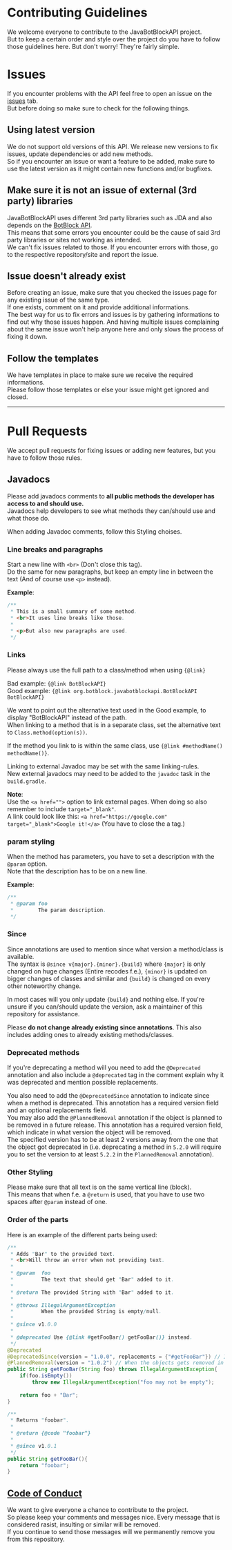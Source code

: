 [issues]: https://github.com/botblock/JavaBotBlockAPI/issues
[Code of Conduct]: https://github.com/botblock/JavaBotBlockAPI/blob/master/CODE_OF_CONDUCT.md
[BotBlock API]: https://botblock.org/api/docs

# Contributing Guidelines
We welcome everyone to contribute to the JavaBotBlockAPI project.  
But to keep a certain order and style over the project do you have to follow those guidelines here. But don't worry! They're fairly simple.

# Issues
If you encounter problems with the API feel free to open an issue on the [issues] tab.  
But before doing so make sure to check for the following things.

## Using latest version
We do not support old versions of this API. We release new versions to fix issues, update dependencies or add new methods.  
So if you encounter an issue or want a feature to be added, make sure to use the latest version as it might contain new functions and/or bugfixes.

## Make sure it is not an issue of external (3rd party) libraries
JavaBotBlockAPI uses different 3rd party libraries such as JDA and also depends on the [BotBlock API].  
This means that some errors you encounter could be the cause of said 3rd party libraries or sites not working as intended.  
We can't fix issues related to those. If you encounter errors with those, go to the respective repository/site and report the issue.

## Issue doesn't already exist
Before creating an issue, make sure that you checked the issues page for any existing issue of the same type.  
If one exists, comment on it and provide additional informations.  
The best way for us to fix errors and issues is by gathering informations to find out why those issues happen. And having multiple issues complaining about the same issue won't help anyone here and only slows the process of fixing it down.

## Follow the templates
We have templates in place to make sure we receive the required informations.  
Please follow those templates or else your issue might get ignored and closed.

----
# Pull Requests
We accept pull requests for fixing issues or adding new features, but you have to follow those rules.

## Javadocs
Please add javadocs comments to **all public methods the developer has access to and should use.**  
Javadocs help developers to see what methods they can/should use and what those do.

When adding Javadoc comments, follow this Styling choises.

### Line breaks and paragraphs
Start a new line with `<br>` (Don't close this tag).  
Do the same for new paragraphs, but keep an empty line in between the text (And of course use `<p>` instead).

**Example**:
```java
/**
 * This is a small summary of some method.
 * <br>It uses line breaks like those.
 *
 * <p>But also new paragraphs are used.
 */
```

### Links
Please always use the full path to a class/method when using `{@link}`

Bad example: `{@link BotBlockAPI}`  
Good example: `{@link org.botblock.javabotblockapi.BotBlockAPI BotBlockAPI}`

We want to point out the alternative text used in the Good example, to display "BotBlockAPI" instead of the path.  
When linking to a method that is in a separate class, set the alternative text to `Class.method(option(s))`.

If the method you link to is within the same class, use `{@link #methodName() methodName()}`.

Linking to external Javadoc may be set with the same linking-rules.  
New external javadocs may need to be added to the `javadoc` task in the `build.gradle`.

**Note**:  
Use the `<a href="">` option to link external pages. When doing so also remember to include `target="_blank"`.  
A link could look like this: `<a href="https://google.com" target="_blank">Google it!</a>` (You have to close the a tag.)

### param styling
When the method has parameters, you have to set a description with the `@param` option.  
Note that the description has to be on a new line.

**Example**:
```java
/**
 * @param foo
 *        The param description.
 */
```

### Since
Since annotations are used to mention since what version a method/class is available.  
The syntax is `@since v{major}.{minor}.{build}` where `{major}` is only changed on huge changes (Entire recodes f.e.), `{minor}` is updated on bigger changes of classes and similar and `{build}` is changed on every other noteworthy change.

In most cases will you only update `{build}` and nothing else. If you're unsure if you can/should update the version, ask a maintainer of this repository for assistance.

Please **do not change already existing since annotations**. This also includes adding ones to already existing methods/classes.

### Deprecated methods
If you're deprecating a method will you need to add the `@Deprecated` annotation and also include a `@deprecated` tag in the comment explain why it was deprecated and mention possible replacements.

You also need to add the `@DeprecatedSince` annotation to indicate since when a method is deprecated. This annotation has a required version field and an optional replacements field.  
You may also add the `@PlannedRemoval` annotation if the object is planned to be removed in a future release. This annotation has a required version field, which indicate in what version the object will be removed.  
The specified version has to be at least 2 versions away from the one that the object got deprecated in (i.e. deprecating a method in `5.2.0` will require you to set the version to at least `5.2.2` in the `PlannedRemoval` annotation).

### Other Styling
Please make sure that all text is on the same vertical line (block).  
This means that when f.e. a `@return` is used, that you have to use two spaces after `@param` instead of one.

### Order of the parts
Here is an example of the different parts being used:  
```java
/**
 * Adds "Bar" to the provided text.
 * <br>Will throw an error when not providing text.
 * 
 * @param  foo
 *         The text that should get "Bar" added to it.
 *
 * @return The provided String with "Bar" added to it.
 *
 * @throws IllegalArgumentException
 *         When the provided String is empty/null.
 *
 * @since v1.0.0
 *
 * @deprecated Use {@link #getFooBar() getFooBar()} instead.
 */
@Deprecated
@DeprecatedSince(version = "1.0.0", replacements = {"#getFooBar"}) // If you deprecate a method, add this one too.
@PlannedRemoval(version = "1.0.2") // When the objects gets removed in the future, add this annotation.
public String getFooBar(String foo) throws IllegalArgumentException{
    if(foo.isEmpty())
        throw new IllegalArgumentException("foo may not be empty");
        
    return foo + "Bar";
}

/**
 * Returns "foobar".
 *
 * @return {@code "foobar"}
 *
 * @since v1.0.1
 */
public String getFooBar(){
    return "foobar";
}
```

## [Code of Conduct]
We want to give everyone a chance to contribute to the project.  
So please keep your comments and messages nice. Every message that is considered rasist, insulting or similar will be removed.  
If you continue to send those messages will we permanently remove you from this repository.
